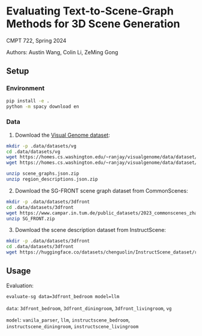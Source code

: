 # Evaluating Text-to-Scene-Graph Methods for 3D Scene Generation

CMPT 722, Spring 2024

Authors: Austin Wang, Colin Li, ZeMing Gong

## Setup

### Environment

```bash
pip install -e .
python -m spacy download en
```

### Data

1. Download the [Visual Genome dataset](https://homes.cs.washington.edu/~ranjay/visualgenome/api.html):
```bash
mkdir -p .data/datasets/vg
cd .data/datasets/vg
wget https://homes.cs.washington.edu/~ranjay/visualgenome/data/dataset/scene_graphs.json.zip
wget https://homes.cs.washington.edu/~ranjay/visualgenome/data/dataset/region_descriptions.json.zip

unzip scene_graphs.json.zip
unzip region_descriptions.json.zip
```

2. Download the SG-FRONT scene graph dataset from CommonScenes:
```bash
mkdir -p .data/datasets/3dfront
cd .data/datasets/3dfront
wget https://www.campar.in.tum.de/public_datasets/2023_commonscenes_zhai/SG_FRONT.zip
unzip SG_FRONT.zip
```

3. Download the scene description dataset from InstructScene:
```bash
mkdir -p .data/datasets/3dfront
cd .data/datasets/3dfront
wget https://huggingface.co/datasets/chenguolin/InstructScene_dataset/resolve/main/InstructScene.zip?download=true
```

## Usage

Evaluation:
```bash
evaluate-sg data=3dfront_bedroom model=llm
```

`data`: `3dfront_bedroom`, `3dfront_diningroom`, `3dfront_livingroom`, `vg`

`model`: `vanila_parser`, `llm`, `instructscene_bedroom`, `instructscene_diningroom`, `instructscene_livingroom`
